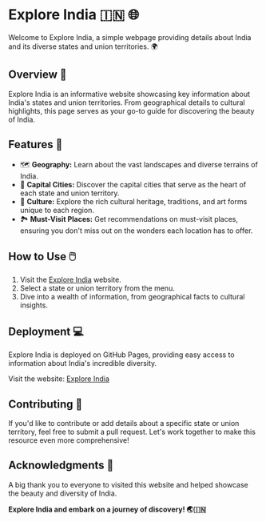 # Explore India 🇮🇳 🌐

Welcome to Explore India, a simple webpage providing details about India and its diverse states and union territories. 🌍

## Overview 🚀

Explore India is an informative website showcasing key information about India's states and union territories. From geographical details to cultural highlights, this page serves as your go-to guide for discovering the beauty of India.

## Features 🌟

- 🗺️ **Geography:** Learn about the vast landscapes and diverse terrains of India.
- 🏰 **Capital Cities:** Discover the capital cities that serve as the heart of each state and union territory.
- 🎨 **Culture:** Explore the rich cultural heritage, traditions, and art forms unique to each region.
- 🏞️ **Must-Visit Places:** Get recommendations on must-visit places, ensuring you don't miss out on the wonders each location has to offer.

## How to Use 🖱️

1. Visit the <a href="raja244.github.io/Explore-India">Explore India</a> website.
2. Select a state or union territory from the menu.
3. Dive into a wealth of information, from geographical facts to cultural insights.

## Deployment 💻

Explore India is deployed on GitHub Pages, providing easy access to information about India's incredible diversity.

Visit the website: <a href="raja244.github.io/Explore-India" target="_blank">Explore India</a>

## Contributing 🤝

If you'd like to contribute or add details about a specific state or union territory, feel free to submit a pull request. Let's work together to make this resource even more comprehensive!

## Acknowledgments 🙏

A big thank you to everyone to visited this website and helped showcase the beauty and diversity of India.

**Explore India and embark on a journey of discovery! 🌏🇮🇳**
